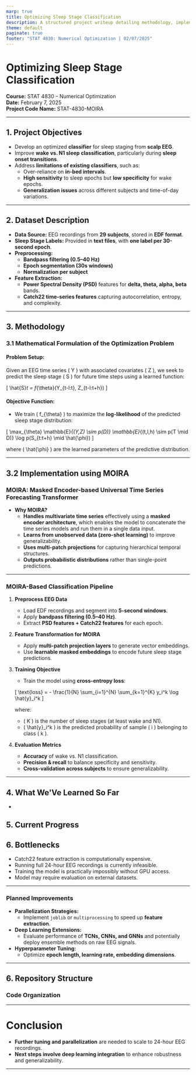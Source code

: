```yaml
---
marp: true
title: Optimizing Sleep Stage Classification
description: A structured project writeup detailing methodology, implementation, and results.
theme: default
paginate: true
footer: "STAT 4830: Numerical Optimization | 02/07/2025"
---
```


# **Optimizing Sleep Stage Classification**

**Course:** STAT 4830 – Numerical Optimization  
**Date:** February 7, 2025  
**Project Code Name:** STAT-4830-MOIRA  

---

## **1. Project Objectives**
- Develop an optimized **classifier** for sleep staging from **scalp EEG**.
- Improve **wake vs. N1 sleep classification**, particularly during **sleep onset transitions**.
- Address **limitations of existing classifiers**, such as:
  - Over-reliance on **in-bed intervals**.
  - **High sensitivity** to sleep epochs but **low specificity** for wake epochs.
  - **Generalization issues** across different subjects and time-of-day variations.

---

## **2. Dataset Description**
- **Data Source:** EEG recordings from **29 subjects**, stored in **EDF format**.
- **Sleep Stage Labels:** Provided in **text files**, with **one label per 30-second epoch**.
- **Preprocessing:**
  - **Bandpass filtering (0.5–40 Hz)**
  - **Epoch segmentation (30s windows)**
  - **Normalization per subject**
- **Feature Extraction:**
  - **Power Spectral Density (PSD)** features for **delta, theta, alpha, beta** bands.
  - **Catch22 time-series features** capturing autocorrelation, entropy, and complexity.

---

## **3. Methodology**
### **3.1 Mathematical Formulation of the Optimization Problem**
#### **Problem Setup:**
Given an EEG time series \( Y \) with associated covariates \( Z \), we seek to predict the sleep stage \( S \) for future time steps using a learned function:

\[
\hat{S}_t = f_{\theta}(Y_{t-l:t}, Z_{t-l:t+h})
\]

#### **Objective Function:**
- We train \( f_{\theta} \) to maximize the **log-likelihood** of the predicted sleep stage distribution:

\[
\max_{\theta} \mathbb{E}_{(Y,Z) \sim p(D)} \mathbb{E}_{(t,l,h) \sim p(T \mid D)}
\log p(S_{t:t+h} \mid \hat{\phi})
\]

where \( \hat{\phi} \) are the learned parameters of the predictive distribution.

---

## **3.2 Implementation using MOIRA**
### **MOIRA: Masked Encoder-based Universal Time Series Forecasting Transformer**
- **Why MOIRA?**
  - **Handles multivariate time series** effectively using a **masked encoder architecture**, which enables the model to concatenate the time series models and run them in a single data input.
  - **Learns from unobserved data (zero-shot learning)** to improve generalizability.
  - **Uses multi-patch projections** for capturing hierarchical temporal structures.
  - **Outputs probabilistic distributions** rather than single-point predictions.

---

### **MOIRA-Based Classification Pipeline**
1. **Preprocess EEG Data**
   - Load EDF recordings and segment into **5-second windows**.
   - Apply **bandpass filtering (0.5–40 Hz)**.
   - Extract **PSD features + Catch22 features** for each epoch.
2. **Feature Transformation for MOIRA**
   <!-- - Flatten multivariate EEG time series into a **masked encoder format**. -->
   - Apply **multi-patch projection layers** to generate vector embeddings.
   - Use **learnable masked embeddings** to encode future sleep stage predictions.
3. **Training Objective**
   - Train the model using **cross-entropy loss**:

   \[
   \text{loss} = - \frac{1}{N} \sum_{i=1}^{N} \sum_{k=1}^{K} y_i^k \log \hat{y}_i^k
   \]

   where:
   - \( K \) is the number of sleep stages (at least wake and N1).
   - \( \hat{y}_i^k \) is the predicted probability of sample \( i \) belonging to class \( k \).

4. **Evaluation Metrics**
   - **Accuracy** of wake vs. N1 classification.
   - **Precision & recall** to balance specificity and sensitivity.
   - **Cross-validation across subjects** to ensure generalizability.

---

## **4. What We'Ve Learned So Far**
- 

## **5. Current Progress**

## **6. Bottlenecks**
  - Catch22 feature extraction is computationally expensive.
  - Running full 24-hour EEG recordings is currently infeasible.
  - Training the model is practically impossibly without GPU access.
  - Model may require evaluation on external datasets.
---

### **Planned Improvements**
- **Parallelization Strategies:**
  - Implement `joblib` or `multiprocessing` to speed up **feature extraction**.
- **Deep Learning Extensions:**
  - Evaluate performance of **TCNs, CNNs, and GNNs** and potentially deploy ensemble methods on raw EEG signals.
- **Hyperparameter Tuning:**
  - Optimize **epoch length, learning rate, embedding dimensions**.

---

## **6. Repository Structure**
### **Code Organization**

---

# **Conclusion**
- **Further tuning and parallelization** are needed to scale to 24-hour EEG recordings.
- **Next steps involve deep learning integration** to enhance robustness and generalizability.

---
